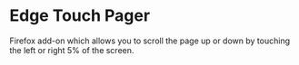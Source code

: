 Edge Touch Pager
================

Firefox add-on which allows you to scroll the page up or down by touching the
left or right 5% of the screen.
